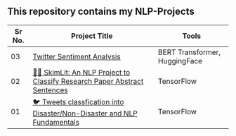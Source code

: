 ## This repository contains my NLP-Projects

|Sr No.| Project Title | Tools |
|------|---------------|------------|
|03|[Twitter Sentiment Analysis](https://github.com/abhijeetk597/twitter-sentiment-analysis)|BERT Transformer, HuggingFace|
|02|[📄🔥 SkimLit: An NLP Project to Classify Research Paper Abstract Sentences](https://github.com/abhijeetk597/NLP-Projects/tree/master/SkimLit)|TensorFlow|
|01|[🐦 Tweets classfication into Disaster/Non-Disaster and NLP Fundamentals](https://github.com/abhijeetk597/NLP-Projects/blob/master/tweets_clf_disaster_or_not_%26_nlp_fundamentals.ipynb)|TensorFlow|